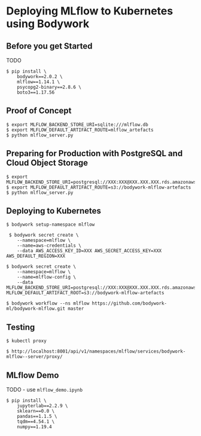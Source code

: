 # Deploying MLflow to Kubernetes using Bodywork

## Before you get Started

TODO

```shell
$ pip install \
    bodywork==2.0.2 \
    mlflow==1.14.1 \
    psycopg2-binary==2.8.6 \
    boto3==1.17.56
```

## Proof of Concept

```shell
$ export MLFLOW_BACKEND_STORE_URI=sqlite:///mlflow.db
$ export MLFLOW_DEFAULT_ARTIFACT_ROUTE=mlflow_artefacts
$ python mlflow_server.py
```

## Preparing for Production with PostgreSQL and Cloud Object Storage

```shell
$ export MLFLOW_BACKEND_STORE_URI=postgresql://XXX:XXX@XXX.XXX.XXX.rds.amazonaws.com:5432/mlflow
$ export MLFLOW_DEFAULT_ARTIFACT_ROUTE=s3://bodywork-mlflow-artefacts
$ python mlflow_server.py
```

## Deploying to Kubernetes

```shell
$ bodywork setup-namespace mlflow
```

```shell
 $ bodywork secret create \
    --namespace=mlflow \
    --name=aws-credentials \
    --data AWS_ACCESS_KEY_ID=XXX AWS_SECRET_ACCESS_KEY=XXX AWS_DEFAULT_REGION=XXX
```

```shell
$ bodywork secret create \
    --namespace=mlflow \
    --name=mlflow-config \
    --data MLFLOW_BACKEND_STORE_URI=postgresql://XXX:XXX@XXX.XXX.XXX.rds.amazonaws.com:5432/mlflow MLFLOW_DEFAULT_ARTIFACT_ROOT=s3://bodywork-mlflow-artefacts
```

```shell
$ bodywork workflow --ns mlflow https://github.com/bodywork-ml/bodywork-mlflow.git master
```

## Testing

```shell
$ kubectl proxy
```

```http
$ http://localhost:8001/api/v1/namespaces/mlflow/services/bodywork-mlflow--server/proxy/
```

## MLflow Demo

TODO - use `mlflow_demo.ipynb`

```shell
$ pip install \
    jupyterlab==2.2.9 \
    sklearn==0.0 \
    pandas==1.1.5 \
    tqdm==4.54.1 \
    numpy==1.19.4
```
